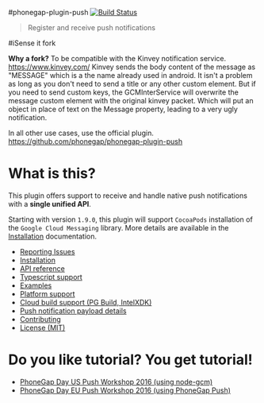 #phonegap-plugin-push [![Build Status](https://travis-ci.org/phonegap/phonegap-plugin-push.svg)](https://travis-ci.org/phonegap/phonegap-plugin-push)

> Register and receive push notifications

#iSense it fork

**Why a fork?**
To be compatible with the Kinvey notification service. https://www.kinvey.com/
Kinvey sends the body content of the message as "MESSAGE" which is a the name already used in android. It isn't a problem as long as you don't need to send a title or any other custom element.
But if you need to send custom keys, the GCMInterService will overwrite the message custom element with the original kinvey packet.
Which will put an object in place of text on the Message property, leading to a very ugly notification.

In all other use cases, use the official plugin.
https://github.com/phonegap/phonegap-plugin-push

# What is this?

This plugin offers support to receive and handle native push notifications with a **single unified API**. 

Starting with version `1.9.0`, this plugin will support `CocoaPods` installation of the `Google Cloud Messaging` library. More details are available in the [Installation](docs/INSTALLATION.md#cocoapods) documentation.

- [Reporting Issues](docs/ISSUES.md)
- [Installation](docs/INSTALLATION.md)
- [API reference](docs/API.md)
- [Typescript support](docs/TYPESCRIPT.md)
- [Examples](docs/EXAMPLES.md)
- [Platform support](docs/PLATFORM_SUPPORT.md)
- [Cloud build support (PG Build, IntelXDK)](docs/PHONEGAP_BUILD.md)
- [Push notification payload details](docs/PAYLOAD.md)
- [Contributing](.github/CONTRIBUTING.md)
- [License (MIT)](MIT-LICENSE)


# Do you like tutorial? You get tutorial!

 - [PhoneGap Day US Push Workshop 2016 (using node-gcm)](http://macdonst.github.io/push-workshop/)
 - [PhoneGap Day EU Push Workshop 2016 (using PhoneGap Push)](http://macdonst.github.io/push-workshop-eu/)
